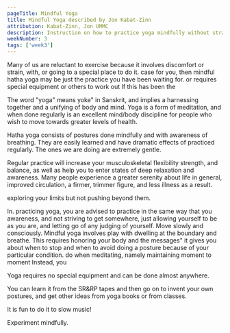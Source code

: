 ```yaml
---
pageTitle: Mindful Yoga
title: Mindful Yoga described by Jon Kabat-Zinn
attribution: Kabat-Zinn, Jon UMMC
description: Instruction on how to practice yoga mindfully without strain
weekNumber: 3
tags: ['week3']
---
```


Many of us are reluctant to exercise because it involves discomfort or strain, with, or going to a special place to do it. case for you, then mindful hatha yoga may be just the practice you have been waiting for. or requires special equipment or others to work out If this has been the

The word "yoga" means yoke" in Sanskrit, and implies a harnessing together and a unifying of body and mind. Yoga is a form of meditation, and when done regularly is an excellent mind/body discipline for people who wish to move towards greater levels of health.

Hatha yoga consists of postures done mindfully and with awareness of breathing. They are easily learned and have dramatic effects of practiced regularly. The ones we are doing are extremely gentle.

Regular practice will increase your musculoskeletal flexibility strength, and balance, as well as help you to enter states of deep relaxation and awareness. Many people experience a greater serenity about life in general, improved circulation, a firmer, trimmer figure, and less illness as a result.

exploring your limits but not pushing beyond them.

In. practicing yoga, you are advised to practice in the same way that you awareness, and not striving to get somewhere, just allowing yourself to be as you are, and letting go of any judging of yourself. Move slowly and consciously. Mindful yoga involves play with dwelling at the boundary and breathe. This requires honoring your body and the messages" it gives you about when to stop and when to avoid doing a posture because of your particular condition. do when meditating, namely maintaining moment to moment Instead, you

Yoga requires no special equipment and can be done almost anywhere.

You can learn it from the SR&RP tapes and then go on to invent your own postures, and get other ideas from yoga books or from classes.

It is fun to do it to slow music!

Experiment mindfully.